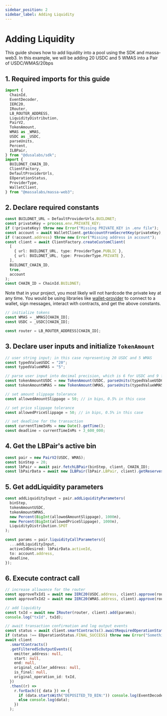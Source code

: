 ```yaml
---
sidebar_position: 2
sidebar_label: Adding Liquidity
---
```


# Adding Liquidity

This guide shows how to add liquidity into a pool using the SDK and massa-web3. In this example, we will be adding 20 USDC and 5 WMAS into a Pair of USDC/WMAS/20bps

## 1. Required imports for this guide

```ts
import {
  ChainId,
  EventDecoder,
  IERC20,
  IRouter,
  LB_ROUTER_ADDRESS,
  LiquidityDistribution,
  PairV2,
  TokenAmount,
  WMAS as _WMAS,
  USDC as _USDC,
  parseUnits,
  Percent,
  ILBPair,
} from "@dusalabs/sdk";
import {
  BUILDNET_CHAIN_ID,
  ClientFactory,
  DefaultProviderUrls,
  EOperationStatus,
  ProviderType,
  WalletClient,
} from "@massalabs/massa-web3";
```

## 2. Declare required constants

```ts
const BUILDNET_URL = DefaultProviderUrls.BUILDNET;
const privateKey = process.env.PRIVATE_KEY;
if (!privateKey) throw new Error("Missing PRIVATE_KEY in .env file");
const account = await WalletClient.getAccountFromSecretKey(privateKey);
if (!account.address) throw new Error("Missing address in account");
const client = await ClientFactory.createCustomClient(
  [
    { url: BUILDNET_URL, type: ProviderType.PUBLIC },
    { url: BUILDNET_URL, type: ProviderType.PRIVATE },
  ],
  BUILDNET_CHAIN_ID,
  true,
  account
);
const CHAIN_ID = ChainId.BUILDNET;
```

Note that in your project, you most likely will not hardcode the private key at any time. You would be using libraries like [wallet-provider](https://github.com/massalabs/wallet-provider) to connect to a wallet, sign messages, interact with contracts, and get the above constants.

```ts
// initialize tokens
const WMAS = _WMAS[CHAIN_ID];
const USDC = _USDC[CHAIN_ID];

const router = LB_ROUTER_ADDRESS[CHAIN_ID];
```

## 3. Declare user inputs and initialize `TokenAmount`

```ts
// user string input; in this case representing 20 USDC and 5 WMAS
const typedValueUSDC = "20";
const typedValueWMAS = "5";

// parse user input into decimal precision, which is 6 for USDC and 9 for WMAS
const tokenAmountUSDC = new TokenAmount(USDC, parseUnits(typedValueUSDC, USDC.decimals));
const tokenAmountWMAS = new TokenAmount(WMAS, parseUnits(typedValueWMAS, WMAS.decimals));

// set amount slippage tolerance
const allowedAmountSlippage = 50; // in bips, 0.5% in this case

// set price slippage tolerance
const allowedPriceSlippage = 50; // in bips, 0.5% in this case

// set deadline for the transaction
const currentTimeInMs = new Date().getTime();
const deadline = currentTimeInMs + 3_600_000;
```

## 4. Get the LBPair's active bin

```ts
const pair = new PairV2(USDC, WMAS);
const binStep = 20;
const lbPair = await pair.fetchLBPair(binStep, client, CHAIN_ID);
const lbPairData = await new ILBPair(lbPair.LBPair, client).getReservesAndId();
```

## 5. Get addLiquidity parameters

```ts
const addLiquidityInput = pair.addLiquidityParameters(
  binStep,
  tokenAmountUSDC,
  tokenAmountWMAS,
  new Percent(BigInt(allowedAmountSlippage), 1000n),
  new Percent(BigInt(allowedPriceSlippage), 1000n),
  LiquidityDistribution.SPOT
);

const params = pair.liquidityCallParameters({
  ...addLiquidityInput,
  activeIdDesired: lbPairData.activeId,
  to: account.address,
  deadline,
});
```

## 6. Execute contract call

```ts
// increase allowance for the router
const approveTxId1 = await new IERC20(USDC.address, client).approve(router, tokenAmountUSDC.raw);
const approveTxId2 = await new IERC20(WMAS.address, client).approve(router, tokenAmountWMAS.raw);

// add liquidity
const txId = await new IRouter(router, client).add(params);
console.log("txId", txId);

// await transaction confirmation and log output events
const status = await client.smartContracts().awaitRequiredOperationStatus(txId, EOperationStatus.FINAL_SUCCESS);
if (status !== EOperationStatus.FINAL_SUCCESS) throw new Error("Something went wrong");
await client
  .smartContracts()
  .getFilteredScOutputEvents({
    emitter_address: null,
    start: null,
    end: null,
    original_caller_address: null,
    is_final: null,
    original_operation_id: txId,
  })
  .then((r) =>
    r.forEach(({ data }) => {
      if (data.startsWith("DEPOSITED_TO_BIN:")) console.log(EventDecoder.decodeLiquidity(data));
      else console.log(data);
    })
  );
```
